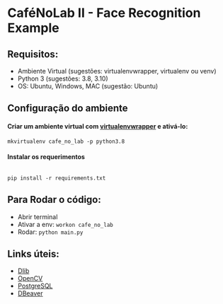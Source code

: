 # CaféNoLab II - Face Recognition Example

## Requisitos:
  * Ambiente Virtual (sugestões: virtualenvwrapper, virtualenv ou venv)
  * Python 3 (sugestões: 3.8, 3.10)
  * OS: Ubuntu, Windows, MAC (sugestão: Ubuntu)

## Configuração do ambiente

#### Criar um ambiente virtual com [virtualenvwrapper](https://virtualenvwrapper.readthedocs.io/en/latest/install.html) e ativá-lo:

```
mkvirtualenv cafe_no_lab -p python3.8

```

#### Instalar os requerimentos

``` 

pip install -r requirements.txt 

```
## Para Rodar o código:
  * Abrir terminal
  * Ativar a env: `workon cafe_no_lab`
  * Rodar: `python main.py`

## Links úteis:
  * [Dlib](http://dlib.net/)
  * [OpenCV](https://opencv.org/)
  * [PostgreSQL](https://www.digitalocean.com/community/tutorials/how-to-install-postgresql-on-ubuntu-22-04-quickstart)
  * [DBeaver](https://dbeaver.io/download/)
